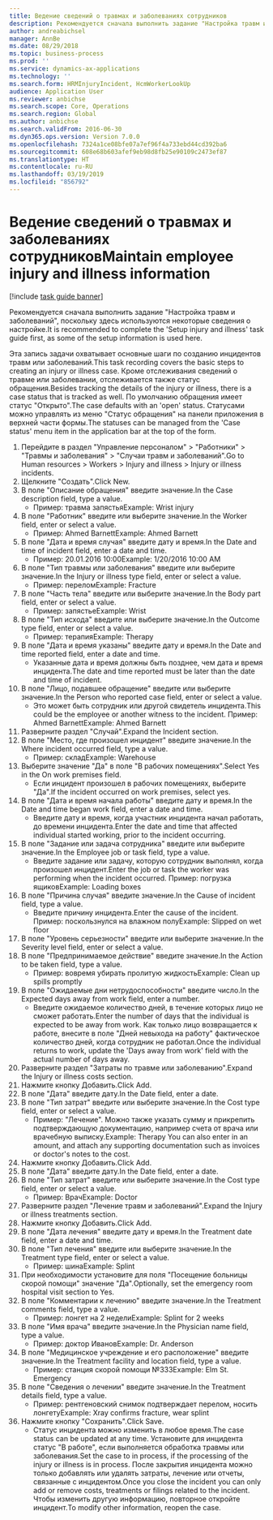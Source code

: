 ```yaml
---
title: Ведение сведений о травмах и заболеваниях сотрудников
description: Рекомендуется сначала выполнить задание "Настройка травм и заболеваний", поскольку здесь используются некоторые сведения о настройке.
author: andreabichsel
manager: AnnBe
ms.date: 08/29/2018
ms.topic: business-process
ms.prod: ''
ms.service: dynamics-ax-applications
ms.technology: ''
ms.search.form: HRMInjuryIncident, HcmWorkerLookUp
audience: Application User
ms.reviewer: anbichse
ms.search.scope: Core, Operations
ms.search.region: Global
ms.author: anbichse
ms.search.validFrom: 2016-06-30
ms.dyn365.ops.version: Version 7.0.0
ms.openlocfilehash: 7324a1ce08bfe07a7ef96f4a733ebd44cd392ba6
ms.sourcegitcommit: 608e68b603afef9eb98d8fb25e90109c2473ef87
ms.translationtype: HT
ms.contentlocale: ru-RU
ms.lasthandoff: 03/19/2019
ms.locfileid: "856792"
---
```

# <a name="maintain-employee-injury-and-illness-information"></a><span data-ttu-id="07224-103">Ведение сведений о травмах и заболеваниях сотрудников</span><span class="sxs-lookup"><span data-stu-id="07224-103">Maintain employee injury and illness information</span></span>

[!include [task guide banner](../../includes/task-guide-banner.md)]

<span data-ttu-id="07224-104">Рекомендуется сначала выполнить задание "Настройка травм и заболеваний", поскольку здесь используются некоторые сведения о настройке.</span><span class="sxs-lookup"><span data-stu-id="07224-104">It is recommended to complete the 'Setup injury and illness' task guide first, as some of the setup information is used here.</span></span> 



<span data-ttu-id="07224-105">Эта запись задачи охватывает основные шаги по созданию инцидентов травм или заболеваний.</span><span class="sxs-lookup"><span data-stu-id="07224-105">This task recording covers the basic steps to creating an injury or illness case.</span></span> <span data-ttu-id="07224-106">Кроме отслеживания сведений о травме или заболевании, отслеживается также статус обращения.</span><span class="sxs-lookup"><span data-stu-id="07224-106">Besides tracking the details of the injury or illness, there is a case status that is tracked as well.</span></span>  <span data-ttu-id="07224-107">По умолчанию обращения имеет статус "Открыто".</span><span class="sxs-lookup"><span data-stu-id="07224-107">The case defaults with an 'open' status.</span></span>  <span data-ttu-id="07224-108">Статусами можно управлять из меню "Статус обращения" на панели приложения в верхней части формы.</span><span class="sxs-lookup"><span data-stu-id="07224-108">The statuses can be managed from the 'Case status' menu item in the application bar at the top of the form.</span></span>

1. <span data-ttu-id="07224-109">Перейдите в раздел "Управление персоналом" > "Работники" > "Травмы и заболевания" > "Случаи травм и заболеваний".</span><span class="sxs-lookup"><span data-stu-id="07224-109">Go to Human resources > Workers > Injury and illness > Injury or illness incidents.</span></span>
2. <span data-ttu-id="07224-110">Щелкните "Создать".</span><span class="sxs-lookup"><span data-stu-id="07224-110">Click New.</span></span>
3. <span data-ttu-id="07224-111">В поле "Описание обращения" введите значение.</span><span class="sxs-lookup"><span data-stu-id="07224-111">In the Case description field, type a value.</span></span>
    * <span data-ttu-id="07224-112">Пример: травма запястья</span><span class="sxs-lookup"><span data-stu-id="07224-112">Example:  Wrist injury</span></span>  
4. <span data-ttu-id="07224-113">В поле "Работник" введите или выберите значение.</span><span class="sxs-lookup"><span data-stu-id="07224-113">In the Worker field, enter or select a value.</span></span>
    * <span data-ttu-id="07224-114">Пример: Ahmed Barnett</span><span class="sxs-lookup"><span data-stu-id="07224-114">Example: Ahmed Barnett</span></span>  
5. <span data-ttu-id="07224-115">В поле "Дата и время случая" введите дату и время.</span><span class="sxs-lookup"><span data-stu-id="07224-115">In the Date and time of incident field, enter a date and time.</span></span>
    * <span data-ttu-id="07224-116">Пример: 20.01.2016 10:00</span><span class="sxs-lookup"><span data-stu-id="07224-116">Example:  1/20/2016 10:00 AM</span></span>  
6. <span data-ttu-id="07224-117">В поле "Тип травмы или заболевания" введите или выберите значение.</span><span class="sxs-lookup"><span data-stu-id="07224-117">In the Injury or illness type field, enter or select a value.</span></span>
    * <span data-ttu-id="07224-118">Пример: перелом</span><span class="sxs-lookup"><span data-stu-id="07224-118">Example:  Fracture</span></span>  
7. <span data-ttu-id="07224-119">В поле "Часть тела" введите или выберите значение.</span><span class="sxs-lookup"><span data-stu-id="07224-119">In the Body part field, enter or select a value.</span></span>
    * <span data-ttu-id="07224-120">Пример: запястье</span><span class="sxs-lookup"><span data-stu-id="07224-120">Example:  Wrist</span></span>  
8. <span data-ttu-id="07224-121">В поле "Тип исхода" введите или выберите значение.</span><span class="sxs-lookup"><span data-stu-id="07224-121">In the Outcome type field, enter or select a value.</span></span>
    * <span data-ttu-id="07224-122">Пример: терапия</span><span class="sxs-lookup"><span data-stu-id="07224-122">Example:  Therapy</span></span>  
9. <span data-ttu-id="07224-123">В поле "Дата и время указаны" введите дату и время.</span><span class="sxs-lookup"><span data-stu-id="07224-123">In the Date and time reported field, enter a date and time.</span></span>
    * <span data-ttu-id="07224-124">Указанные дата и время должны быть позднее, чем дата и время инцидента.</span><span class="sxs-lookup"><span data-stu-id="07224-124">The date and time reported must be later than the date and time of incident.</span></span>  
10. <span data-ttu-id="07224-125">В поле "Лицо, подавшее обращение" введите или выберите значение.</span><span class="sxs-lookup"><span data-stu-id="07224-125">In the Person who reported case field, enter or select a value.</span></span>
    * <span data-ttu-id="07224-126">Это может быть сотрудник или другой свидетель инцидента.</span><span class="sxs-lookup"><span data-stu-id="07224-126">This could be the employee or another witness to the incident.</span></span>  <span data-ttu-id="07224-127">Пример: Ahmed Barnett</span><span class="sxs-lookup"><span data-stu-id="07224-127">Example: Ahmed Barnett</span></span>  
11. <span data-ttu-id="07224-128">Разверните раздел "Случай".</span><span class="sxs-lookup"><span data-stu-id="07224-128">Expand the Incident section.</span></span>
12. <span data-ttu-id="07224-129">В поле "Место, где произошел инцидент" введите значение.</span><span class="sxs-lookup"><span data-stu-id="07224-129">In the Where incident occurred field, type a value.</span></span>
    * <span data-ttu-id="07224-130">Пример: склад</span><span class="sxs-lookup"><span data-stu-id="07224-130">Example:  Warehouse</span></span>  
13. <span data-ttu-id="07224-131">Выберите значение "Да" в поле "В рабочих помещениях".</span><span class="sxs-lookup"><span data-stu-id="07224-131">Select Yes in the On work premises field.</span></span>
    * <span data-ttu-id="07224-132">Если инцидент произошел в рабочих помещениях, выберите "Да".</span><span class="sxs-lookup"><span data-stu-id="07224-132">If the incident occurred on work premises, select yes.</span></span>  
14. <span data-ttu-id="07224-133">В поле "Дата и время начала работы" введите дату и время.</span><span class="sxs-lookup"><span data-stu-id="07224-133">In the Date and time began work field, enter a date and time.</span></span>
    * <span data-ttu-id="07224-134">Введите дату и время, когда участник инцидента начал работать, до времени инцидента.</span><span class="sxs-lookup"><span data-stu-id="07224-134">Enter the date and time that affected individual started working, prior to the incident occurring.</span></span>  
15. <span data-ttu-id="07224-135">В поле "Задание или задача сотрудника" введите или выберите значение.</span><span class="sxs-lookup"><span data-stu-id="07224-135">In the Employee job or task field, type a value.</span></span>
    * <span data-ttu-id="07224-136">Введите задание или задачу, которую сотрудник выполнял, когда произошел инцидент.</span><span class="sxs-lookup"><span data-stu-id="07224-136">Enter the job or task the worker was performing when the incident occurred.</span></span>  <span data-ttu-id="07224-137">Пример: погрузка ящиков</span><span class="sxs-lookup"><span data-stu-id="07224-137">Example:  Loading boxes</span></span>  
16. <span data-ttu-id="07224-138">В поле "Причина случая" введите значение.</span><span class="sxs-lookup"><span data-stu-id="07224-138">In the Cause of incident field, type a value.</span></span>
    * <span data-ttu-id="07224-139">Введите причину инцидента.</span><span class="sxs-lookup"><span data-stu-id="07224-139">Enter the cause of the incident.</span></span>  <span data-ttu-id="07224-140">Пример: поскользнулся на влажном полу</span><span class="sxs-lookup"><span data-stu-id="07224-140">Example:  Slipped on wet floor</span></span>  
17. <span data-ttu-id="07224-141">В поле "Уровень серьезности" введите или выберите значение.</span><span class="sxs-lookup"><span data-stu-id="07224-141">In the Severity level field, enter or select a value.</span></span>
18. <span data-ttu-id="07224-142">В поле "Предпринимаемое действие" введите значение.</span><span class="sxs-lookup"><span data-stu-id="07224-142">In the Action to be taken field, type a value.</span></span>
    * <span data-ttu-id="07224-143">Пример: вовремя убирать пролитую жидкость</span><span class="sxs-lookup"><span data-stu-id="07224-143">Example:  Clean up spills promptly</span></span>  
19. <span data-ttu-id="07224-144">В поле "Ожидаемые дни нетрудоспособности" введите число.</span><span class="sxs-lookup"><span data-stu-id="07224-144">In the Expected days away from work field, enter a number.</span></span>
    * <span data-ttu-id="07224-145">Введите ожидаемое количество дней, в течение которых лицо не сможет работать.</span><span class="sxs-lookup"><span data-stu-id="07224-145">Enter the number of days that the individual is expected to be away from work.</span></span>  <span data-ttu-id="07224-146">Как только лицо возвращается к работе, внесите в поле "Дней невыхода на работу" фактическое количество дней, когда сотрудник не работал.</span><span class="sxs-lookup"><span data-stu-id="07224-146">Once the individual returns to work, update the 'Days away from work' field with the actual number of days away.</span></span>  
20. <span data-ttu-id="07224-147">Разверните раздел "Затраты по травме или заболеванию".</span><span class="sxs-lookup"><span data-stu-id="07224-147">Expand the Injury or illness costs section.</span></span>
21. <span data-ttu-id="07224-148">Нажмите кнопку Добавить.</span><span class="sxs-lookup"><span data-stu-id="07224-148">Click Add.</span></span>
22. <span data-ttu-id="07224-149">В поле "Дата" введите дату.</span><span class="sxs-lookup"><span data-stu-id="07224-149">In the Date field, enter a date.</span></span>
23. <span data-ttu-id="07224-150">В поле "Тип затрат" введите или выберите значение.</span><span class="sxs-lookup"><span data-stu-id="07224-150">In the Cost type field, enter or select a value.</span></span>
    * <span data-ttu-id="07224-151">Пример:  "Лечение".    Можно также указать сумму и прикрепить подтверждающую документацию, например счета от врача или врачебную выписку.</span><span class="sxs-lookup"><span data-stu-id="07224-151">Example:  Therapy    You can also enter in an amount, and attach any supporting documentation such as invoices or doctor's notes to the cost.</span></span>  
24. <span data-ttu-id="07224-152">Нажмите кнопку Добавить.</span><span class="sxs-lookup"><span data-stu-id="07224-152">Click Add.</span></span>
25. <span data-ttu-id="07224-153">В поле "Дата" введите дату.</span><span class="sxs-lookup"><span data-stu-id="07224-153">In the Date field, enter a date.</span></span>
26. <span data-ttu-id="07224-154">В поле "Тип затрат" введите или выберите значение.</span><span class="sxs-lookup"><span data-stu-id="07224-154">In the Cost type field, enter or select a value.</span></span>
    * <span data-ttu-id="07224-155">Пример: Врач</span><span class="sxs-lookup"><span data-stu-id="07224-155">Example: Doctor</span></span>  
27. <span data-ttu-id="07224-156">Разверните раздел "Лечение травм и заболеваний".</span><span class="sxs-lookup"><span data-stu-id="07224-156">Expand the Injury or illness treatments section.</span></span>
28. <span data-ttu-id="07224-157">Нажмите кнопку Добавить.</span><span class="sxs-lookup"><span data-stu-id="07224-157">Click Add.</span></span>
29. <span data-ttu-id="07224-158">В поле "Дата лечения" введите дату и время.</span><span class="sxs-lookup"><span data-stu-id="07224-158">In the Treatment date field, enter a date and time.</span></span>
30. <span data-ttu-id="07224-159">В поле "Тип лечения" введите или выберите значение.</span><span class="sxs-lookup"><span data-stu-id="07224-159">In the Treatment type field, enter or select a value.</span></span>
    * <span data-ttu-id="07224-160">Пример: шина</span><span class="sxs-lookup"><span data-stu-id="07224-160">Example:  Splint</span></span>  
31. <span data-ttu-id="07224-161">При необходимости установите для поля "Посещение больницы скорой помощи" значение "Да".</span><span class="sxs-lookup"><span data-stu-id="07224-161">Optionally, set the emergency room hospital visit section to Yes.</span></span>
32. <span data-ttu-id="07224-162">В поле "Комментарии к лечению" введите значение.</span><span class="sxs-lookup"><span data-stu-id="07224-162">In the Treatment comments field, type a value.</span></span>
    * <span data-ttu-id="07224-163">Пример: лонгет на 2 недели</span><span class="sxs-lookup"><span data-stu-id="07224-163">Example:  Splint for 2 weeks</span></span>  
33. <span data-ttu-id="07224-164">В поле "Имя врача" введите значение.</span><span class="sxs-lookup"><span data-stu-id="07224-164">In the Physician name field, type a value.</span></span>
    * <span data-ttu-id="07224-165">Пример: доктор Иванов</span><span class="sxs-lookup"><span data-stu-id="07224-165">Example:  Dr. Anderson</span></span>  
34. <span data-ttu-id="07224-166">В поле "Медицинское учреждение и его расположение" введите значение.</span><span class="sxs-lookup"><span data-stu-id="07224-166">In the Treatment facility and location field, type a value.</span></span>
    * <span data-ttu-id="07224-167">Пример: станция скорой помощи №333</span><span class="sxs-lookup"><span data-stu-id="07224-167">Example:  Elm St. Emergency</span></span>  
35. <span data-ttu-id="07224-168">В поле "Сведения о лечении" введите значение.</span><span class="sxs-lookup"><span data-stu-id="07224-168">In the Treatment details field, type a value.</span></span>
    * <span data-ttu-id="07224-169">Пример: рентгеновский снимок подтверждает перелом, носить лонгету</span><span class="sxs-lookup"><span data-stu-id="07224-169">Example:  Xray confirms fracture, wear splint</span></span>  
36. <span data-ttu-id="07224-170">Нажмите кнопку "Сохранить".</span><span class="sxs-lookup"><span data-stu-id="07224-170">Click Save.</span></span>
    * <span data-ttu-id="07224-171">Статус инцидента можно изменить в любое время.</span><span class="sxs-lookup"><span data-stu-id="07224-171">The case status can be updated at any time.</span></span>  <span data-ttu-id="07224-172">Установите для инцидента статус "В работе", если выполняется обработка травмы или заболевания.</span><span class="sxs-lookup"><span data-stu-id="07224-172">Set the case to in process, if the processing of the injury or illness is in process.</span></span>  <span data-ttu-id="07224-173">После закрытия инцидента можно только добавлять или удалять затраты, лечение или отчеты, связанные с инцидентом.</span><span class="sxs-lookup"><span data-stu-id="07224-173">Once you close the incident you can only add or remove costs, treatments or filings related to the incident.</span></span>  <span data-ttu-id="07224-174">Чтобы изменить другую информацию, повторное откройте инцидент.</span><span class="sxs-lookup"><span data-stu-id="07224-174">To modify other information, reopen the case.</span></span>  


